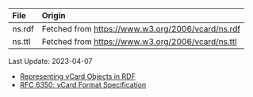 | File                              | Origin                                                                            |
|:----------------------------------|:----------------------------------------------------------------------------------|
| ns.rdf                            | Fetched from <https://www.w3.org/2006/vcard/ns.rdf>                               |
| ns.ttl                            | Fetched from <https://www.w3.org/2006/vcard/ns.ttl>                               |

Last Update: 2023-04-07

* [Representing vCard Objects in RDF](https://www.w3.org/Submission/2010/SUBM-vcard-rdf-20100120/)
* [RFC 6350: vCard Format Specification](https://www.rfc-editor.org/info/rfc6350)
